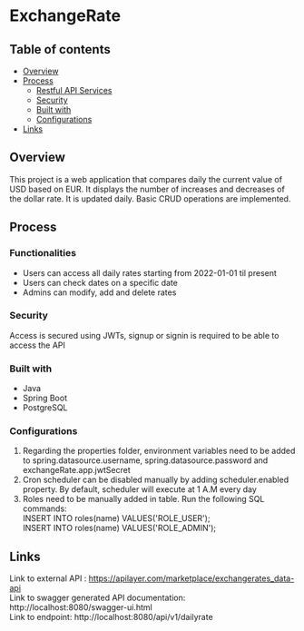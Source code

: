 # ExchangeRate

## Table of contents

- [Overview](#overview)
- [Process](#process)
  - [Restful API Services](#restful-api-services)
  - [Security](#security)
  - [Built with](#built-with)
  - [Configurations](#configurations)
- [Links](#links)


## Overview
This project is a web application that compares daily the current value of USD based on EUR. It displays the number of increases and decreases of the dollar rate. It is updated daily.
Basic CRUD operations are implemented.

## Process
  ### Functionalities
  - Users can access all daily rates starting from 2022-01-01 til present
  - Users can check dates on a specific date
  - Admins can modify, add and delete rates
    
  ### Security
  Access is secured using JWTs, signup or signin is required to be able to access the API
  
  ### Built with
  - Java
  - Spring Boot
  - PostgreSQL
  
  ### Configurations
  1. Regarding the properties folder, environment variables need to be added to spring.datasource.username, spring.datasource.password and exchangeRate.app.jwtSecret
  2. Cron scheduler can be disabled manually by adding scheduler.enabled property. By default, scheduler will execute at 1 A.M every day
  3. Roles need to be manually added in table. Run the following SQL commands: <br>
    INSERT INTO roles(name) VALUES('ROLE_USER');<br>
    INSERT INTO roles(name) VALUES('ROLE_ADMIN');<br>
  
  
  ## Links
  Link to external API : https://apilayer.com/marketplace/exchangerates_data-api <br>
  Link to swagger generated API documentation: http://localhost:8080/swagger-ui.html <br>
  Link to endpoint: http://localhost:8080/api/v1/dailyrate
  
